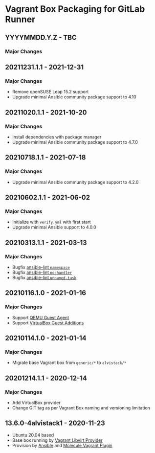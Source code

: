 # Vagrant Box Packaging for GitLab Runner

## YYYYMMDD.Y.Z - TBC

### Major Changes

## 20211231.1.1 - 2021-12-31

### Major Changes

  - Remove openSUSE Leap 15.2 support
  - Upgrade minimal Ansible community package support to 4.10

## 20211020.1.1 - 2021-10-20

### Major Changes

  - Install dependencies with package manager
  - Upgrade minimal Ansible community package support to 4.7.0

## 20210718.1.1 - 2021-07-18

### Major Changes

  - Upgrade minimal Ansible community package support to 4.2.0

## 20210602.1.1 - 2021-06-02

### Major Changes

  - Initialize with `verify.yml` with first start
  - Upgrade minimal Ansible support to 4.0.0

## 20210313.1.1 - 2021-03-13

### Major Changes

  - Bugfix [ansible-lint `namespace`](https://github.com/ansible-community/ansible-lint/pull/1451)
  - Bugfix [ansible-lint `no-handler`](https://github.com/ansible-community/ansible-lint/pull/1402)
  - Bugfix [ansible-lint `unnamed-task`](https://github.com/ansible-community/ansible-lint/pull/1413)

## 20210116.1.0 - 2021-01-16

### Major Changes

  - Support [QEMU Guest Agent](https://wiki.qemu.org/Features/GuestAgent)
  - Support [VirtualBox Guest Additions](https://www.virtualbox.org/manual/ch04.html)

## 20210114.1.0 - 2021-01-14

### Major Changes

  - Migrate base Vagrant box from `generic/*` to `alvistack/*`

## 20201214.1.1 - 2020-12-14

### Major Changes

  - Add VirtualBox provider
  - Change GIT tag as per Vagrant Box naming and versioning limitation

## 13.6.0-4alvistack1 - 2020-11-23

  - Ubuntu 20.04 based
  - Base box running by [Vagrant Libvirt Provider](https://github.com/vagrant-libvirt/vagrant-libvirt)
  - Provision by [Ansible](https://www.ansible.com/) and [Molecule Vagrant Plugin](https://github.com/ansible-community/molecule-vagrant)
